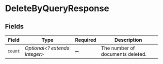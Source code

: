 # DeleteByQueryResponse


## Fields

| Field                            | Type                             | Required                         | Description                      |
| -------------------------------- | -------------------------------- | -------------------------------- | -------------------------------- |
| `count`                          | *Optional<? extends Integer>*    | :heavy_minus_sign:               | The number of documents deleted. |